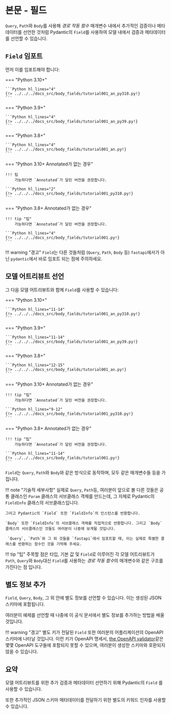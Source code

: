 # 본문 - 필드

`Query`, `Path`와 `Body`를 사용해 *경로 작동 함수* 매개변수 내에서 추가적인 검증이나 메타데이터를 선언한 것처럼 Pydantic의 `Field`를 사용하여 모델 내에서 검증과 메타데이터를 선언할 수 있습니다.

## `Field` 임포트

먼저 이를 임포트해야 합니다:

=== "Python 3.10+"

    ```Python hl_lines="4"
    {!> ../../../docs_src/body_fields/tutorial001_an_py310.py!}
    ```

=== "Python 3.9+"

    ```Python hl_lines="4"
    {!> ../../../docs_src/body_fields/tutorial001_an_py39.py!}
    ```

=== "Python 3.8+"

    ```Python hl_lines="4"
    {!> ../../../docs_src/body_fields/tutorial001_an.py!}
    ```

=== "Python 3.10+ Annotated가 없는 경우"

    !!! 팁
        가능하다면 `Annotated`가 달린 버전을 권장합니다.

    ```Python hl_lines="2"
    {!> ../../../docs_src/body_fields/tutorial001_py310.py!}
    ```

=== "Python 3.8+ Annotated가 없는 경우"

    !!! tip "팁"
        가능하다면 `Annotated`가 달린 버전을 권장합니다.

    ```Python hl_lines="4"
    {!> ../../../docs_src/body_fields/tutorial001.py!}
    ```

!!! warning "경고"
    `Field`는 다른 것들처럼 (`Query`, `Path`, `Body` 등) `fastapi`에서가 아닌 `pydantic`에서 바로 임포트 되는 점에 주의하세요.

## 모델 어트리뷰트 선언

그 다음 모델 어트리뷰트와 함께 `Field`를 사용할 수 있습니다:

=== "Python 3.10+"

    ```Python hl_lines="11-14"
    {!> ../../../docs_src/body_fields/tutorial001_an_py310.py!}
    ```

=== "Python 3.9+"

    ```Python hl_lines="11-14"
    {!> ../../../docs_src/body_fields/tutorial001_an_py39.py!}
    ```

=== "Python 3.8+"

    ```Python hl_lines="12-15"
    {!> ../../../docs_src/body_fields/tutorial001_an.py!}
    ```

=== "Python 3.10+ Annotated가 없는 경우"

    !!! tip "팁"
        가능하다면 `Annotated`가 달린 버전을 권장합니다.

    ```Python hl_lines="9-12"
    {!> ../../../docs_src/body_fields/tutorial001_py310.py!}
    ```

=== "Python 3.8+ Annotated가 없는 경우"

    !!! tip "팁"
        가능하다면 `Annotated`가 달린 버전을 권장합니다.

    ```Python hl_lines="11-14"
    {!> ../../../docs_src/body_fields/tutorial001.py!}
    ```

`Field`는 `Query`, `Path`와 `Body`와 같은 방식으로 동작하며, 모두 같은 매개변수들 등을 가집니다.

!!! note "기술적 세부사항"
    실제로 `Query`, `Path`등, 여러분이 앞으로 볼 다른 것들은 공통 클래스인 `Param` 클래스의 서브클래스 객체를 만드는데, 그 자체로 Pydantic의 `FieldInfo` 클래스의 서브클래스입니다.

    그리고 Pydantic의 `Field` 또한 `FieldInfo`의 인스턴스를 반환합니다.

    `Body` 또한 `FieldInfo`의 서브클래스 객체를 직접적으로 반환합니다. 그리고 `Body` 클래스의 서브클래스인 것들도 여러분이 나중에 보게될 것입니다.

     `Query`, `Path`와 그 외 것들을 `fastapi`에서 임포트할 때, 이는 실제로 특별한 클래스를 반환하는 함수인 것을 기억해 주세요.

!!! tip "팁"
    주목할 점은 타입, 기본 값 및 `Field`로 이루어진 각 모델 어트리뷰트가  `Path`, `Query`와 `Body`대신 `Field`를 사용하는 *경로 작동 함수*의 매개변수와 같은 구조를 가진다는 점 입니다.

## 별도 정보 추가

`Field`, `Query`, `Body`, 그 외 안에 별도 정보를 선언할 수 있습니다. 이는 생성된 JSON 스키마에 포함됩니다.

여러분이 예제를 선언할 때 나중에 이 공식 문서에서 별도 정보를 추가하는 방법을 배울 것입니다.

!!! warning "경고"
    별도 키가 전달된 `Field` 또한 여러분의 어플리케이션의 OpenAPI 스키마에 나타날 것입니다.
    이런 키가 OpenAPI 명세서, [the OpenAPI validator](https://validator.swagger.io/)같은 몇몇 OpenAPI 도구들에 포함되지 못할 수 있으며, 여러분이 생성한 스키마와 호환되지 않을 수 있습니다.

## 요약

모델 어트리뷰트를 위한 추가 검증과 메타데이터 선언하기 위해 Pydantic의 `Field` 를 사용할 수 있습니다.

또한 추가적인 JSON 스키마 메타데이터를 전달하기 위한 별도의 키워드 인자를 사용할 수 있습니다.
